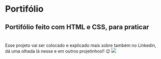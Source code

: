 <h1> Portifólio </h1>

<h2>Portifólio feito com HTML e CSS, para praticar</h2>

#

 <div>
  Esse projeto vai ser colocado e explicado mais sobre também no Linkedin, dá uma olhada lá nesse e em outros projetinhos!!  😉
  <a href="https://www.linkedin.com/in/maria-eduarda-fonseca-109862173/" target="_blank"><img src="https://img.shields.io/badge/-LinkedIn-%230077B5?style=for-the-badge&logo=linkedin&logoColor=white" target="_blank"></a> 
</div>
